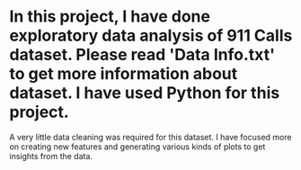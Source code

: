 # In this project, I have done exploratory data analysis of 911 Calls dataset. Please read 'Data Info.txt' to get more information about dataset. I have used Python for this project.

A very little data cleaning was required for this dataset. I have focused more on creating new features and generating various kinds of plots to get insights from the data.


